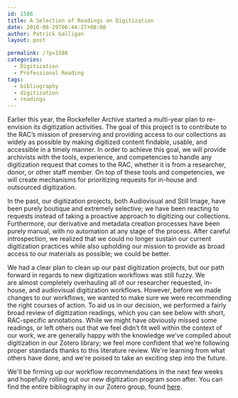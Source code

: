```yaml
---
id: 1586
title: A Selection of Readings on Digitization
date: 2016-06-29T06:44:27+00:00
author: Patrick Galligan
layout: post

permalink: /?p=1586
categories:
  - Digitization
  - Professional Reading
tags:
  - bibliography
  - digitization
  - readings
---
```

Earlier this year, the Rockefeller Archive started a multi-year plan to re-envision its digitization activities. The goal of this project is to contribute to the RAC’s mission of preserving and providing access to our collections as widely as possible by making digitized content findable, usable, and accessible in a timely manner. In order to achieve this goal, we will provide archivists with the tools, experience, and competencies to handle any digitization request that comes to the RAC, whether it is from a researcher, donor, or other staff member. On top of these tools and competencies, we will create mechanisms for prioritizing requests for in-house and outsourced digitization. <!--more-->

In the past, our digitization projects, both Audiovisual and Still Image, have been purely boutique and extremely selective; we have been reacting to requests instead of taking a proactive approach to digitizing our collections. Furthermore, our derivative and metadata creation processes have been purely manual, with no automation at any stage of the process. After careful introspection, we realized that we could no longer sustain our current digitization practices while also upholding our mission to provide as broad access to our materials as possible; we could be better.

We had a clear plan to clean up our past digitization projects, but our path forward in regards to new digitization workflows was still fuzzy. We are almost completely overhauling all of our researcher requested, in-house, and audiovisual digitization workflows. However, before we made changes to our workflows, we wanted to make sure we were recommending the right courses of action. To aid us in our decision, we performed a fairly broad review of digitization readings, which you can see below with short, RAC-specific annotations. While we might have obviously missed some readings, or left others out that we feel didn’t fit well within the context of our work, we are generally happy with the knowledge we've compiled about digitization in our Zotero library; we feel more confident that we’re following proper standards thanks to this literature review. We're learning from what others have done, and we're poised to take an exciting step into the future.

We'll be firming up our workflow recommendations in the next few weeks and hopefully rolling out our new digitization program soon after. You can find the entire bibliography in our Zotero group, found [here](https://www.zotero.org/groups/d-team_readings/items/collectionKey/WT797KMS).